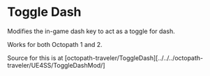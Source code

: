 # Toggle Dash
Modifies the in-game dash key to act as a toggle for dash.

Works for both Octopath 1 and 2.

Source for this is at [octopath-traveler/ToggleDash][../../../octopath-traveler/UE4SS/ToggleDashMod/]
